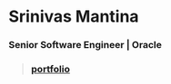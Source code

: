 # Srinivas Mantina
### Senior Software Engineer | Oracle
> ### [portfolio](https://srinivasmantina.github.io/portfolio/)
